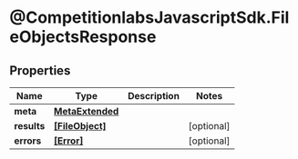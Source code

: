 # @CompetitionlabsJavascriptSdk.FileObjectsResponse

## Properties

Name | Type | Description | Notes
------------ | ------------- | ------------- | -------------
**meta** | [**MetaExtended**](docs/MetaExtended.md) |  | 
**results** | [**[FileObject]**](docs/FileObject.md) |  | [optional] 
**errors** | [**[Error]**](docs/Error.md) |  | [optional] 


